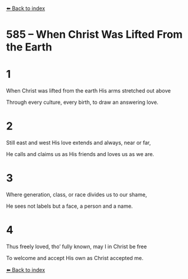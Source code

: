 [⬅️ Back to index](../README.md)

# 585 – When Christ Was Lifted From the Earth





# 1

When Christ was lifted from the earth His arms stretched out above

Through every culture, every birth, to draw an answering love.



# 2

Still east and west His love extends and always, near or far,

He calls and claims us as His friends and loves us as we are.



# 3

Where generation, class, or race divides us to our shame,

He sees not labels but a face, a person and a name.



# 4

Thus freely loved, tho’ fully known, may I in Christ be free

To welcome and accept His own as Christ accepted me.

[⬅️ Back to index](../README.md)
